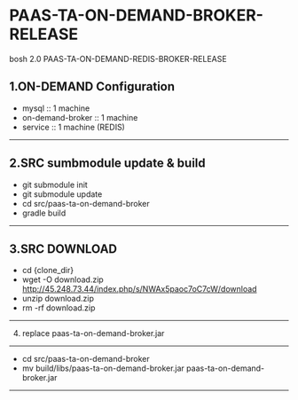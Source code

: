 # PAAS-TA-ON-DEMAND-BROKER-RELEASE
bosh 2.0 PAAS-TA-ON-DEMAND-REDIS-BROKER-RELEASE

1.ON-DEMAND Configuration
------------------------
- mysql :: 1 machine
- on-demand-broker :: 1 machine
- service :: 1 machine (REDIS)

------------------------

2.SRC sumbmodule update & build
------------------------
- git submodule init
- git submodule update
- cd  src/paas-ta-on-demand-broker
- gradle build
------------------------


3.SRC DOWNLOAD
------------------------
- cd  {clone_dir}
- wget -O download.zip http://45.248.73.44/index.php/s/NWAx5paoc7oC7cW/download
- unzip download.zip
- rm -rf download.zip
------------------------


4. replace paas-ta-on-demand-broker.jar
------------------------
- cd src/paas-ta-on-demand-broker
- mv build/libs/paas-ta-on-demand-broker.jar paas-ta-on-demand-broker.jar
------------------------
